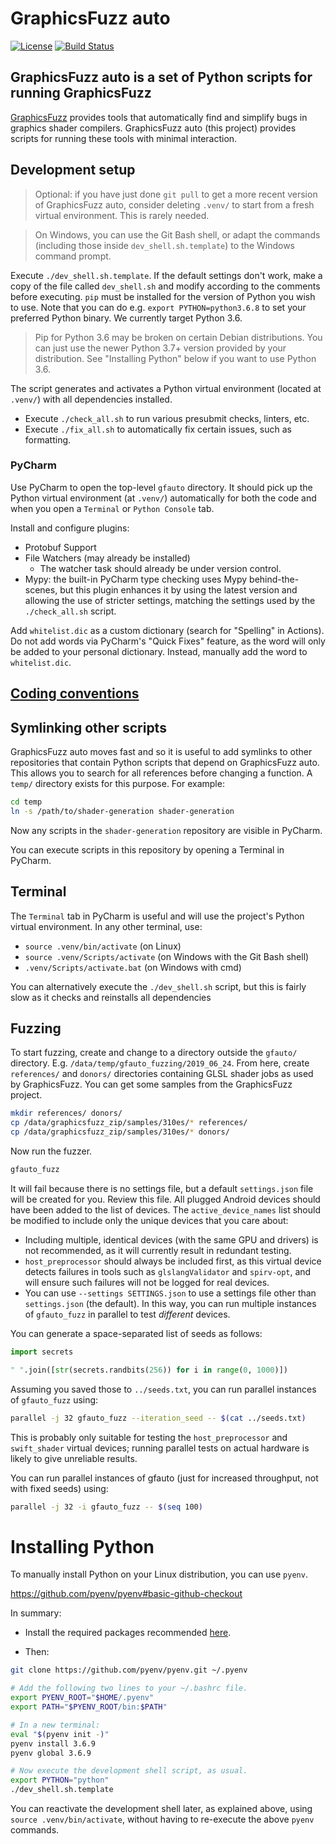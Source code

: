 # GraphicsFuzz auto

[![License](https://img.shields.io/badge/License-Apache%202.0-blue.svg)](https://opensource.org/licenses/Apache-2.0)
[![Build Status](https://paulthomson.visualstudio.com/gfauto/_apis/build/status/google.graphicsfuzz?branchName=master)](https://paulthomson.visualstudio.com/gfauto/_build/latest?definitionId=2&branchName=master)


## GraphicsFuzz auto is a set of Python scripts for running GraphicsFuzz

[GraphicsFuzz](https://github.com/google/graphicsfuzz) provides tools that automatically find and simplify bugs in graphics shader compilers.
GraphicsFuzz auto (this project) provides scripts for running these tools with minimal interaction.

## Development setup

> Optional: if you have just done `git pull` to get a more recent version of GraphicsFuzz auto, consider deleting `.venv/` to start from a fresh virtual environment. This is rarely needed.

> On Windows, you can use the Git Bash shell, or adapt the commands (including those inside `dev_shell.sh.template`) to the Windows command prompt.

Execute `./dev_shell.sh.template`. If the default settings don't work, make a copy of the file called `dev_shell.sh` and modify according to the comments before executing. `pip` must be installed for the version of Python you wish to use. Note that you can do e.g. `export PYTHON=python3.6.8` to set your preferred Python binary. We currently target Python 3.6.

> Pip for Python 3.6 may be broken on certain Debian distributions.
> You can just use the newer Python 3.7+ version provided by your
> distribution.
> See "Installing Python" below if you want to use Python 3.6.

The script generates and activates a Python virtual environment (located at `.venv/`) with all dependencies installed.

* Execute `./check_all.sh` to run various presubmit checks, linters, etc.
* Execute `./fix_all.sh` to automatically fix certain issues, such as formatting.


### PyCharm

Use PyCharm to open the top-level `gfauto` directory.
It should pick up the Python virtual environment (at `.venv/`) automatically
for both the code
and when you open a `Terminal` or `Python Console` tab.

Install and configure plugins:

* Protobuf Support
* File Watchers (may already be installed)
  * The watcher task should already be under version control.
* Mypy: the built-in PyCharm type checking uses Mypy behind-the-scenes, but this plugin enhances it by using the latest version and allowing the use of stricter settings, matching the settings used by the `./check_all.sh` script.

Add `whitelist.dic` as a custom dictionary (search for "Spelling" in Actions). Do not add words via PyCharm's "Quick Fixes" feature, as the word will only be added to your personal dictionary. Instead, manually add the word to `whitelist.dic`.

## [Coding conventions](docs/conventions.md)

## Symlinking other scripts

GraphicsFuzz auto moves fast and so it is useful to add symlinks to other repositories that contain Python scripts that depend on GraphicsFuzz auto. This allows you to search for all references before changing a function. A `temp/` directory exists for this purpose. For example:

```sh
cd temp
ln -s /path/to/shader-generation shader-generation
```

Now any scripts in the `shader-generation` repository are visible in PyCharm.

You can execute scripts in this repository by opening a Terminal in PyCharm.

## Terminal

The `Terminal` tab in PyCharm is useful and will use the project's Python virtual environment. In any other terminal, use:

* `source .venv/bin/activate` (on Linux)
* `source .venv/Scripts/activate` (on Windows with the Git Bash shell)
* `.venv/Scripts/activate.bat` (on Windows with cmd)

You can alternatively execute the `./dev_shell.sh` script, but this is fairly slow as it checks and reinstalls all dependencies

## Fuzzing

To start fuzzing, create and change to a directory outside the `gfauto/` directory. E.g. `/data/temp/gfauto_fuzzing/2019_06_24`. From here, create `references/` and `donors/` directories containing GLSL shader jobs as used by GraphicsFuzz.
You can get some samples from the GraphicsFuzz project.

```sh
mkdir references/ donors/
cp /data/graphicsfuzz_zip/samples/310es/* references/
cp /data/graphicsfuzz_zip/samples/310es/* donors/
```

Now run the fuzzer.

```sh
gfauto_fuzz
```

It will fail because there is no settings file, but a default `settings.json` file will be created for you.
Review this file.
All plugged Android devices should have been added to the list of devices.
The `active_device_names` list should be modified to include only the unique devices that you care about:

* Including multiple, identical devices (with the same GPU and drivers) is not recommended, as it will currently result in redundant testing.
* `host_preprocessor` should always be included first, as this virtual device detects failures in tools such as `glslangValidator` and `spirv-opt`, and will ensure such failures will not be logged for real devices.
* You can use `--settings SETTINGS.json` to use a settings file other than `settings.json` (the default). In this way, you can run multiple instances of `gfauto_fuzz` in parallel to test *different* devices.

You can generate a space-separated list of seeds as follows:

```python
import secrets

" ".join([str(secrets.randbits(256)) for i in range(0, 1000)])
```

Assuming you saved those to `../seeds.txt`, you can run parallel instances of `gfauto_fuzz` using:

```sh
parallel -j 32 gfauto_fuzz --iteration_seed -- $(cat ../seeds.txt)
```

This is probably only suitable for testing the `host_preprocessor` and `swift_shader` virtual devices; running parallel tests on actual hardware is likely to give unreliable results.

You can run parallel instances of gfauto (just for increased throughput, not with fixed seeds) using:

```sh
parallel -j 32 -i gfauto_fuzz -- $(seq 100)
```

# Installing Python

To manually install Python on your Linux distribution, you can use `pyenv`.

https://github.com/pyenv/pyenv#basic-github-checkout

In summary:

* Install the required packages recommended [here](https://github.com/pyenv/pyenv/wiki/Common-build-problems).

* Then:

```sh
git clone https://github.com/pyenv/pyenv.git ~/.pyenv

# Add the following two lines to your ~/.bashrc file.
export PYENV_ROOT="$HOME/.pyenv"
export PATH="$PYENV_ROOT/bin:$PATH"

# In a new terminal:
eval "$(pyenv init -)"
pyenv install 3.6.9
pyenv global 3.6.9

# Now execute the development shell script, as usual.
export PYTHON="python"
./dev_shell.sh.template
```

You can reactivate the development shell later,
as explained above, using
`source .venv/bin/activate`,
without having to re-execute the above `pyenv` commands.
